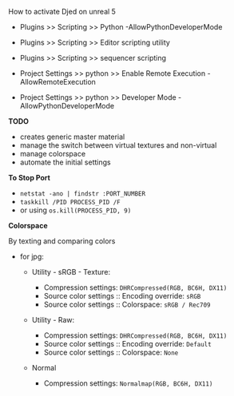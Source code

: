 How to activate Djed on unreal 5

- Plugins >> Scripting >> Python -AllowPythonDeveloperMode
- Plugins >> Scripting >> Editor scripting utility
- Plugins >> Scripting >> sequencer scripting

- Project Settings >> python >> Enable Remote Execution -AllowRemoteExecution
- Project Settings >> python >> Developer Mode -AllowPythonDeveloperMode






**TODO**
- creates generic master material
- manage the switch between virtual textures and non-virtual
- manage colorspace
- automate the initial settings



**To Stop Port**
-  `netstat -ano | findstr :PORT_NUMBER`
-   `taskkill /PID PROCESS_PID /F`
- or using `os.kill(PROCESS_PID, 9)`

**Colorspace**

By texting and comparing colors
- for jpg:
  - Utility - sRGB - Texture: 
    - Compression settings: `DHRCompressed(RGB, BC6H, DX11)`
    - Source color settings :: Encoding override: `sRGB`
    - Source color settings :: Colorspace: `sRGB / Rec709`

  - Utility - Raw: 
    - Compression settings: `DHRCompressed(RGB, BC6H, DX11)`
    - Source color settings :: Encoding override: `Default`
    - Source color settings :: Colorspace: `None`
  - Normal
    - Compression settings: `Normalmap(RGB, BC6H, DX11)`
